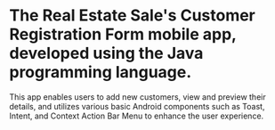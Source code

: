 # The Real Estate Sale's Customer Registration Form mobile app, developed using the Java programming language. 
This app enables users to add new customers, view and preview their details, and utilizes various basic Android components such as Toast, Intent, and Context Action Bar Menu to enhance the user experience.
